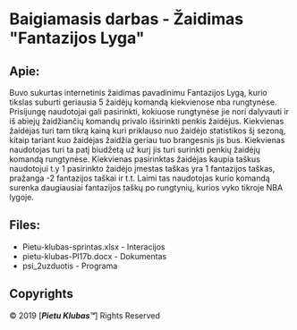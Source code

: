 # Baigiamasis darbas - Žaidimas "Fantazijos Lyga"
## Apie:
Buvo sukurtas internetinis žaidimas pavadinimu Fantazijos Lygą, kurio tikslas suburti geriausia 5 žaidėjų komandą kiekvienose nba rungtynėse. Prisijungę naudotojai gali pasirinkti, kokiuose rungtynėse jie nori dalyvauti ir iš abiejų žaidžiančių komandų privalo išsirinkti penkis žaidėjus. Kiekvienas žaidėjas turi tam tikrą kainą kuri priklauso nuo žaidėjo statistikos šį sezoną, kitaip tariant kuo žaidėjas žaidžia geriau tuo brangesnis jis bus. Kiekvienas naudotojas turi ta patį biudžetą už kurį jis turi surinkti penkių žaidėjų komandą rungtynėse. Kiekvienas pasirinktas žaidėjas kaupia taškus naudotojui t.y 1 pasirinkto žaidėjo įmestas taškas yra 1 fantazijos taškas, pražanga -2 fantazijos taškai ir t.t. Laimi tas naudotojas kurio komandą surenka daugiausiai fantazijos taškų po rungtynių, kurios vyko tikroje NBA lygoje.
## Files:
  - Pietu-klubas-sprintas.xlsx - Interacijos
  - pietu-klubas-PI17b.docx - Dokumentas
  - psi_2uzduotis - Programa
## Copyrights
  © 2019 [___Pietu Klubas™___] Rights Reserved
